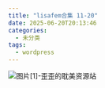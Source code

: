 ```yaml
---
title: "lisafem合集 11-20"
date: 2025-06-20T20:13:46
categories:
  - 未分类
tags:
  - wordpress
---
```


![图片[1]-歪歪的耽美资源站](/images/lisafem%e5%90%88%e9%9b%86-11-20-0.jpg)
